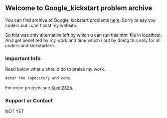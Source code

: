 ## Welcome to Google_kickstart problem archive

You can find archive of Google_kickstart problems [here](https://github.com/Sunil2325/Sunil2325.github.io/blob/main/GOOGLE_KICKSTART.html). Sorry to say you coders but i can't host my website.

So this was only alternative left by which u can run this html file in localhost. And get benefited by my work and time which i put by doing this only for all coders and kickstarters.

### Important Info

Read below what u should do to praise my work.

```markdown
#star the repositery and code.
```

For more projects see [Sunil2325](https://github.com/Sunil2325/).

### Support or Contact

NOT YET
